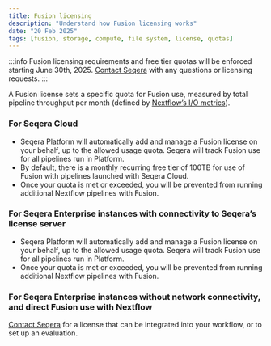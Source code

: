 ```yaml
---
title: Fusion licensing
description: "Understand how Fusion licensing works"
date: "20 Feb 2025"
tags: [fusion, storage, compute, file system, license, quotas]
---
```


:::info
Fusion licensing requirements and free tier quotas will be enforced starting June 30th, 2025. [Contact Seqera](https://seqera.io/contact-us) with any questions or licensing requests.
:::

A Fusion license sets a specific quota for Fusion use, measured by total pipeline throughput per month (defined by [Nextflow’s I/O metrics](https://www.nextflow.io/docs/latest/tutorials/metrics.html#i-o-usage)).

### For Seqera Cloud 

- Seqera Platform will automatically add and manage a Fusion license on your behalf, up to the allowed usage quota. Seqera will track Fusion use for all pipelines run in Platform.
- By default, there is a monthly recurring free tier of 100TB for use of Fusion with pipelines launched with Seqera Cloud.  
- Once your quota is met or exceeded, you will be prevented from running additional Nextflow pipelines with Fusion.

### For Seqera Enterprise instances with connectivity to Seqera’s license server

- Seqera Platform will automatically add and manage a Fusion license on your behalf, up to the allowed usage quota. Seqera will track Fusion use for all pipelines run in Platform.
- Once your quota is met or exceeded, you will be prevented from running additional Nextflow pipelines with Fusion.

### For Seqera Enterprise instances without network connectivity, and direct Fusion use with Nextflow  

[Contact Seqera](https://seqera.io/contact-us) for a license that can be integrated into your workflow, or to set up an evaluation.
